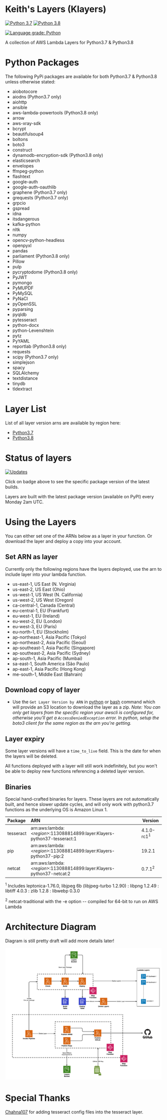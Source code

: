 # Keith's Layers (Klayers)

[![Python 3.7](https://img.shields.io/badge/python-3.7-green.svg)](https://www.python.org/downloads/release/python-375/)  [![Python 3.8](https://img.shields.io/badge/python-3.8-green.svg)](https://www.python.org/downloads/release/python-380/)

[![Language grade: Python](https://img.shields.io/lgtm/grade/python/g/keithrozario/Klayers.svg?logo=lgtm&logoWidth=18)](https://lgtm.com/projects/g/keithrozario/Klayers/context:python)


A collection of AWS Lambda Layers for Python3.7 & Python3.8

# Python Packages

The following PyPi packages are available for both Python3.7 & Python3.8 unless otherwise stated:

* aiobotocore
* aiodns (Python3.7 only)
* aiohttp
* ansible
* aws-lambda-powertools (Python3.8 only)
* arrow
* aws-xray-sdk
* bcrypt
* beautifulsoup4
* boltons
* boto3
* construct
* dynamodb-encryption-sdk (Python3.8 only)
* elasticsearch
* envelopes
* ffmpeg-python
* flashtext
* google-auth
* google-auth-oauthlib
* graphene (Python3.7 only)
* grequests (Python3.7 only)
* grpcio
* gspread
* idna
* itsdangerous
* kafka-python
* nltk
* numpy
* opencv-python-headless
* openpyxl
* pandas
* parliament (Python3.8 only)
* Pillow
* pulp
* pycryptodome (Python3.8 only)
* PyJWT
* pymongo
* PyMUPDF
* PyMySQL
* PyNaCl
* pyOpenSSL
* pyparsing
* pyqldb
* pytesseract
* python-docx
* python-Levenshtein
* pytz
* PyYAML
* reportlab (Python3.8 only)
* requests
* scipy (Python3.7 only)
* simplejson
* spacy
* SQLAlchemy
* textdistance
* tinydb
* tldextract

# Layer List

List of all layer version arns are available by region here:
 * [Python3.7](deployments/python3.7/arns)
 * [Python3.8](deployments/python3.8/arns)

# Status of layers

[![Updates](https://pyup.io/repos/github/keithrozario/Klayers/shield.svg)](https://pyup.io/repos/github/keithrozario/Klayers/)

Click on badge above to see the specific package version of the latest builds.

Layers are built with the latest package version (available on PyPI) every Monday 2am UTC.

# Using the Layers

You can either set one of the ARNs below as a layer in your function. Or download the layer and deploy a copy into your account.

## Set ARN as layer

Currently only the following regions have the layers deployed, use the arn to include layer into your lambda function.

* us-east-1, US East (N. Virginia)
* us-east-2, US East (Ohio)
* us-west-1, US West (N. California)
* us-west-2, US West (Oregon)
* ca-central-1, Canada (Central)
* eu-central-1, EU (Frankfurt)
* eu-west-1, EU (Ireland)
* eu-west-2, EU (London)
* eu-west-3, EU (Paris)
* eu-north-1, EU (Stockholm)
* ap-northeast-1, Asia Pacific (Tokyo)
* ap-northeast-2, Asia Pacific (Seoul)
* ap-southeast-1, Asia Pacific (Singapore)
* ap-southeast-2, Asia Pacific (Sydney)
* ap-south-1, Asia Pacific (Mumbai)
* sa-east-1, South America (São Paulo)
* ap-east-1, Asia Pacific (Hong Kong)
* me-south-1, Middle East (Bahrain)

## Download copy of layer

* Use the `Get Layer Version by ARN` in [python](https://boto3.amazonaws.com/v1/documentation/api/latest/reference/services/lambda.html#Lambda.Client.get_layer_version_by_arn) or [bash](https://docs.aws.amazon.com/cli/latest/reference/lambda/get-layer-version-by-arn.html) command which will provide an S3 location to download the layer as a zip. *Note: You can only get layers from the specific region your awscli is configured for, otherwise you'll get a `AccessDeniedException` error. In python, setup the boto3 client for the same region as the arn you're getting.*

## Layer expiry

Some layer versions will have a `time_to_live` field. This is the date for when the layers will be deleted.

All functions deployed with a layer will still work indefinitely, but you won't be able to deploy new functions referencing a deleted layer version.

## Binaries

Special hand-crafted binaries for layers. These layers are not automatically built, and hence slower update cycles, and will only work with python3.7 functions as the underlying OS is Amazon Linux 1.

| Package        | ARN                                                                             | Version    |         
| :------------- |:------------------------------------------------------------------------------- | ---------- | 
| tesseract      | arn:aws:lambda:\<*region*>:113088814899:layer:Klayers-python37-tesseract:1      | 4.1.0-rc1<sup>1</sup>|
| pip            | arn:aws:lambda:\<*region*>:113088814899:layer:Klayers-python37-pip:2            | 19.2.1     |
| netcat         | arn:aws:lambda:\<*region*>:113088814899:layer:Klayers-python37-netcat:2         | 0.7.1<sup>2</sup>|

<sup>1</sup> Includes leptonica-1.76.0, libjpeg 6b (libjpeg-turbo 1.2.90) : libpng 1.2.49 : libtiff 4.0.3 : zlib 1.2.8 : libwebp 0.3.0

<sup>2</sup> netcat-traditional with the -e option -- compiled for 64-bit to run on AWS Lambda

# Architecture Diagram

Diagram is still pretty draft will add more details later!

![Screenshot](documentation/Klayers-Architecture.png)

# Special Thanks

[Chahna107](https://github.com/chahna107) for adding tesseract config files into the tesseract layer.